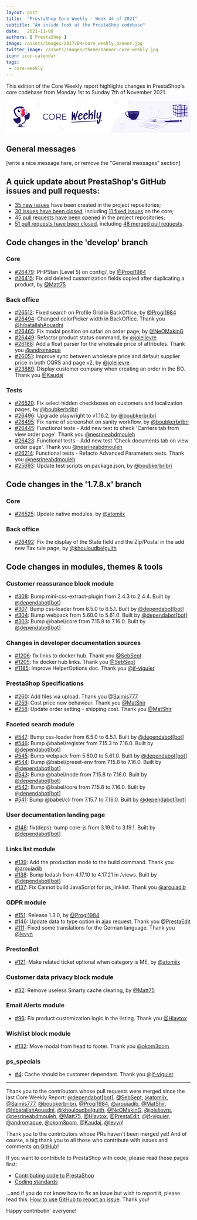 ```yaml
---
layout: post
title:  "PrestaShop Core Weekly - Week 44 of 2021"
subtitle: "An inside look at the PrestaShop codebase"
date:   2021-11-08
authors: [ PrestaShop ]
image: /assets/images/2017/04/core_weekly_banner.jpg
twitter_image: /assets/images/theme/banner-core-weekly.jpg
icon: icon-calendar
tags:
 - core-weekly
---
```


This edition of the Core Weekly report highlights changes in PrestaShop's core codebase from Monday 1st to Sunday 7th of November 2021.

![Core Weekly banner](/assets/images/2018/12/banner-core-weekly.jpg)

## General messages

[write a nice message here, or remove the "General messages" section]


## A quick update about PrestaShop's GitHub issues and pull requests:

- [35 new issues](https://github.com/search?q=org%3APrestaShop+is%3Apublic++-repo%3Aprestashop%2Fprestashop.github.io++is%3Aissue+created%3A2021-11-01..2021-11-07) have been created in the project repositories;
- [30 issues have been closed](https://github.com/search?q=org%3APrestaShop+is%3Apublic++-repo%3Aprestashop%2Fprestashop.github.io++is%3Aissue+closed%3A2021-11-01..2021-11-07), including [11 fixed issues](https://github.com/search?q=org%3APrestaShop+is%3Apublic++-repo%3Aprestashop%2Fprestashop.github.io++is%3Aissue+label%3Afixed+closed%3A2021-11-01..2021-11-07) on the core;
- [45 pull requests have been opened](https://github.com/search?q=org%3APrestaShop+is%3Apublic++-repo%3Aprestashop%2Fprestashop.github.io++is%3Apr+created%3A2021-11-01..2021-11-07) in the project repositories;
- [51 pull requests have been closed](https://github.com/search?q=org%3APrestaShop+is%3Apublic++-repo%3Aprestashop%2Fprestashop.github.io++is%3Apr+closed%3A2021-11-01..2021-11-07), including [48 merged pull requests](https://github.com/search?q=org%3APrestaShop+is%3Apublic++-repo%3Aprestashop%2Fprestashop.github.io++is%3Apr+merged%3A2021-11-01..2021-11-07).
        


## Code changes in the 'develop' branch


### Core
* [#26479](https://github.com/PrestaShop/PrestaShop/pull/26479): PHPStan (Level 5) on config/, by [@Progi1984](https://github.com/Progi1984)
* [#26415](https://github.com/PrestaShop/PrestaShop/pull/26415): Fix old deleted customization fields copied after duplicating a product, by [@Matt75](https://github.com/Matt75)


### Back office
* [#26512](https://github.com/PrestaShop/PrestaShop/pull/26512): Fixed search on Profile Grid in BackOffice, by [@Progi1984](https://github.com/Progi1984)
* [#26494](https://github.com/PrestaShop/PrestaShop/pull/26494): Changed colorPicker width in BackOffice. Thank you [@hibatallahAouadni](https://github.com/hibatallahAouadni)
* [#26465](https://github.com/PrestaShop/PrestaShop/pull/26465): Fix modal position on safari on order page, by [@NeOMakinG](https://github.com/NeOMakinG)
* [#26449](https://github.com/PrestaShop/PrestaShop/pull/26449): Refactor product status command, by [@jolelievre](https://github.com/jolelievre)
* [#26188](https://github.com/PrestaShop/PrestaShop/pull/26188): Add a float parser for the wholesale price of attributes. Thank you [@andromaque](https://github.com/andromaque)
* [#26051](https://github.com/PrestaShop/PrestaShop/pull/26051): Improve sync between wholesale price and default supplier price in both CQRS and page v2, by [@jolelievre](https://github.com/jolelievre)
* [#23889](https://github.com/PrestaShop/PrestaShop/pull/23889): Display customer company when creating an order in the BO. Thank you [@Kaudaj](https://github.com/Kaudaj)


### Tests
* [#26520](https://github.com/PrestaShop/PrestaShop/pull/26520): Fix select hidden checkboxes on customers and localization pages, by [@boubkerbribri](https://github.com/boubkerbribri)
* [#26496](https://github.com/PrestaShop/PrestaShop/pull/26496): Upgrade playwright to v1.16.2, by [@boubkerbribri](https://github.com/boubkerbribri)
* [#26495](https://github.com/PrestaShop/PrestaShop/pull/26495): Fix name of screenshot on sanity workflow, by [@boubkerbribri](https://github.com/boubkerbribri)
* [#26445](https://github.com/PrestaShop/PrestaShop/pull/26445): Functional  tests - Add new test to check 'Carriers tab from view order page'. Thank you [@nesrineabdmouleh](https://github.com/nesrineabdmouleh)
* [#26423](https://github.com/PrestaShop/PrestaShop/pull/26423): Functional tests - Add new test 'Check documents tab on view order page'. Thank you [@nesrineabdmouleh](https://github.com/nesrineabdmouleh)
* [#26214](https://github.com/PrestaShop/PrestaShop/pull/26214): Functional tests - Refacto Advanced Parameters tests. Thank you [@nesrineabdmouleh](https://github.com/nesrineabdmouleh)
* [#25693](https://github.com/PrestaShop/PrestaShop/pull/25693): Update test scripts on package.json, by [@boubkerbribri](https://github.com/boubkerbribri)


## Code changes in the '1.7.8.x' branch


### Core
* [#26525](https://github.com/PrestaShop/PrestaShop/pull/26525): Update native modules, by [@atomiix](https://github.com/atomiix)


### Back office
* [#26492](https://github.com/PrestaShop/PrestaShop/pull/26492): Fix the display of the State field and the Zip/Postal in the add new Tax rule page, by [@khouloudbelguith](https://github.com/khouloudbelguith)


## Code changes in modules, themes & tools


### Customer reassurance block module
* [#308](https://github.com/PrestaShop/blockreassurance/pull/308): Bump mini-css-extract-plugin from 2.4.3 to 2.4.4. Built by [@dependabot[bot]](https://github.com/apps/dependabot)
* [#307](https://github.com/PrestaShop/blockreassurance/pull/307): Bump css-loader from 6.5.0 to 6.5.1. Built by [@dependabot[bot]](https://github.com/apps/dependabot)
* [#304](https://github.com/PrestaShop/blockreassurance/pull/304): Bump webpack from 5.60.0 to 5.61.0. Built by [@dependabot[bot]](https://github.com/apps/dependabot)
* [#303](https://github.com/PrestaShop/blockreassurance/pull/303): Bump @babel/core from 7.15.8 to 7.16.0. Built by [@dependabot[bot]](https://github.com/apps/dependabot)


### Changes in developer documentation sources
* [#1206](https://github.com/PrestaShop/docs/pull/1206): fix links to docker hub. Thank you [@SebSept](https://github.com/SebSept)
* [#1205](https://github.com/PrestaShop/docs/pull/1205): fix docker hub links. Thank you [@SebSept](https://github.com/SebSept)
* [#1185](https://github.com/PrestaShop/docs/pull/1185): Improve HelperOptions doc. Thank you [@jf-viguier](https://github.com/jf-viguier)


### PrestaShop Specifications
* [#260](https://github.com/PrestaShop/prestashop-specs/pull/260): Add files via upload. Thank you [@Saimis777](https://github.com/Saimis777)
* [#259](https://github.com/PrestaShop/prestashop-specs/pull/259): Cost price new behaviour. Thank you [@MatShir](https://github.com/MatShir)
* [#258](https://github.com/PrestaShop/prestashop-specs/pull/258): Update order setting - shipping cost. Thank you [@MatShir](https://github.com/MatShir)


### Faceted search module
* [#547](https://github.com/PrestaShop/ps_facetedsearch/pull/547): Bump css-loader from 6.5.0 to 6.5.1. Built by [@dependabot[bot]](https://github.com/apps/dependabot)
* [#546](https://github.com/PrestaShop/ps_facetedsearch/pull/546): Bump @babel/register from 7.15.3 to 7.16.0. Built by [@dependabot[bot]](https://github.com/apps/dependabot)
* [#545](https://github.com/PrestaShop/ps_facetedsearch/pull/545): Bump webpack from 5.60.0 to 5.61.0. Built by [@dependabot[bot]](https://github.com/apps/dependabot)
* [#544](https://github.com/PrestaShop/ps_facetedsearch/pull/544): Bump @babel/preset-env from 7.15.8 to 7.16.0. Built by [@dependabot[bot]](https://github.com/apps/dependabot)
* [#543](https://github.com/PrestaShop/ps_facetedsearch/pull/543): Bump @babel/node from 7.15.8 to 7.16.0. Built by [@dependabot[bot]](https://github.com/apps/dependabot)
* [#542](https://github.com/PrestaShop/ps_facetedsearch/pull/542): Bump @babel/core from 7.15.8 to 7.16.0. Built by [@dependabot[bot]](https://github.com/apps/dependabot)
* [#541](https://github.com/PrestaShop/ps_facetedsearch/pull/541): Bump @babel/cli from 7.15.7 to 7.16.0. Built by [@dependabot[bot]](https://github.com/apps/dependabot)


### User documentation landing page
* [#148](https://github.com/PrestaShop/user-documentation-landing/pull/148): fix(deps): bump core-js from 3.19.0 to 3.19.1. Built by [@dependabot[bot]](https://github.com/apps/dependabot)


### Links list module
* [#139](https://github.com/PrestaShop/ps_linklist/pull/139): Add the production mode to the build command. Thank you [@arouiadib](https://github.com/arouiadib)
* [#138](https://github.com/PrestaShop/ps_linklist/pull/138): Bump lodash from 4.17.10 to 4.17.21 in /views. Built by [@dependabot[bot]](https://github.com/apps/dependabot)
* [#137](https://github.com/PrestaShop/ps_linklist/pull/137): Fix Cannot build JavaScript for ps_linklist. Thank you [@arouiadib](https://github.com/arouiadib)


### GDPR module
* [#151](https://github.com/PrestaShop/psgdpr/pull/151): Release 1.3.0, by [@Progi1984](https://github.com/Progi1984)
* [#146](https://github.com/PrestaShop/psgdpr/pull/146): Update data to type option in ajax request. Thank you [@PrestaEdit](https://github.com/PrestaEdit)
* [#111](https://github.com/PrestaShop/psgdpr/pull/111): Fixed some translations for the German language. Thank you [@levyn](https://github.com/levyn)


### PrestonBot
* [#121](https://github.com/PrestaShop/prestonbot/pull/121): Make related ticket optional when category is ME, by [@atomiix](https://github.com/atomiix)


### Customer data privacy block module
* [#32](https://github.com/PrestaShop/ps_dataprivacy/pull/32): Remove useless Smarty cache clearing, by [@Matt75](https://github.com/Matt75)


### Email Alerts module
* [#96](https://github.com/PrestaShop/ps_emailalerts/pull/96): Fix product customization logic in the listing. Thank you [@Hlavtox](https://github.com/Hlavtox)


### Wishlist block module
* [#132](https://github.com/PrestaShop/blockwishlist/pull/132): Move modal from head to footer. Thank you [@okom3pom](https://github.com/okom3pom)


### ps_specials
* [#4](https://github.com/PrestaShop/ps_specials/pull/4): Cache should be customer dependant. Thank you [@jf-viguier](https://github.com/jf-viguier)


<hr />

Thank you to the contributors whose pull requests were merged since the last Core Weekly Report: [@dependabot[bot]](https://github.com/apps/dependabot), [@SebSept](https://github.com/SebSept), [@atomiix](https://github.com/atomiix), [@Saimis777](https://github.com/Saimis777), [@boubkerbribri](https://github.com/boubkerbribri), [@Progi1984](https://github.com/Progi1984), [@arouiadib](https://github.com/arouiadib), [@MatShir](https://github.com/MatShir), [@hibatallahAouadni](https://github.com/hibatallahAouadni), [@khouloudbelguith](https://github.com/khouloudbelguith), [@NeOMakinG](https://github.com/NeOMakinG), [@jolelievre](https://github.com/jolelievre), [@nesrineabdmouleh](https://github.com/nesrineabdmouleh), [@Matt75](https://github.com/Matt75), [@Hlavtox](https://github.com/Hlavtox), [@PrestaEdit](https://github.com/PrestaEdit), [@jf-viguier](https://github.com/jf-viguier), [@andromaque](https://github.com/andromaque), [@okom3pom](https://github.com/okom3pom), [@Kaudaj](https://github.com/Kaudaj), [@levyn](https://github.com/levyn)!

Thank you to the contributors whose PRs haven't been merged yet! And of course, a big thank you to all those who contribute with issues and comments [on GitHub](https://github.com/PrestaShop/PrestaShop)!

If you want to contribute to PrestaShop with code, please read these pages first:

 * [Contributing code to PrestaShop](https://devdocs.prestashop.com/1.7/contribute/contribution-guidelines/)
 * [Coding standards](https://devdocs.prestashop.com/1.7/development/coding-standards/)

...and if you do not know how to fix an issue but wish to report it, please read this: [How to use GitHub to report an issue](https://devdocs.prestashop.com/1.7/contribute/contribute-reporting-issues/). Thank you!

Happy contributin' everyone!

